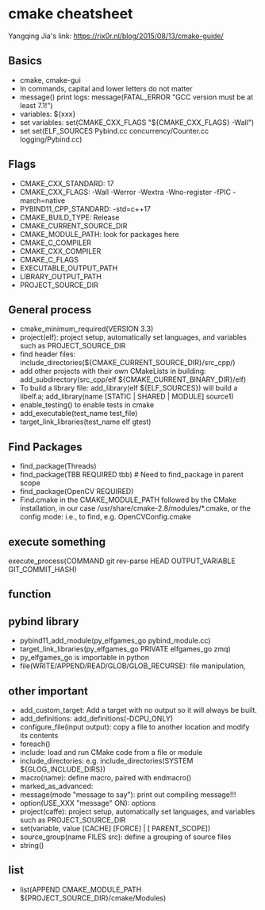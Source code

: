 # cmake cheatsheet

Yangqing Jia's link: https://rix0r.nl/blog/2015/08/13/cmake-guide/

## Basics
- cmake, cmake-gui
- In commands, capital and lower letters do not matter
- message() print logs: message(FATAL_ERROR "GCC version must be at least 7.1!")
- variables: ${xxx}
- set variables: set(CMAKE_CXX_FLAGS "${CMAKE_CXX_FLAGS} -Wall")
- set set(ELF_SOURCES Pybind.cc concurrency/Counter.cc logging/Pybind.cc)

## Flags
- CMAKE_CXX_STANDARD: 17
- CMAKE_CXX_FLAGS: -Wall -Werror -Wextra -Wno-register -fPIC -march=native
- PYBIND11_CPP_STANDARD: -std=c++17
- CMAKE_BUILD_TYPE: Release
- CMAKE_CURRENT_SOURCE_DIR
- CMAKE_MODULE_PATH: look for packages here
- CMAKE_C_COMPILER
- CMAKE_CXX_COMPILER
- CMAKE_C_FLAGS
- EXECUTABLE_OUTPUT_PATH
- LIBRARY_OUTPUT_PATH
- PROJECT_SOURCE_DIR

## General process
- cmake_minimum_required(VERSION 3.3)
- project(elf): project setup, automatically set languages, and variables such as PROJECT_SOURCE_DIR
- find header files: include_directories(${CMAKE_CURRENT_SOURCE_DIR}/src_cpp/)
- add other projects with their own CMakeLists in building: add_subdirectory(src_cpp/elf ${CMAKE_CURRENT_BINARY_DIR}/elf)
- To build a library file: add_library(elf ${ELF_SOURCES}) will build a libelf.a; add_library(name [STATIC | SHARED | MODULE] source1)
- enable_testing() to enable tests in cmake
- add_executable(test_name test_file)
- target_link_libraries(test_name elf gtest)

## Find Packages
- find_package(Threads)
- find_package(TBB REQUIRED tbb)  # Need to find_package in parent scope
- find_package(OpenCV REQUIRED)
- Find<package>.cmake in the CMAKE_MODULE_PATH followed by the CMake installation, in our case /usr/share/cmake-2.8/modules/*.cmake, or the config mode: i.e., to find, e.g. OpenCVConfig.cmake

## execute something
execute_process(COMMAND git rev-parse HEAD OUTPUT_VARIABLE GIT_COMMIT_HASH)

## function

## pybind library
- pybind11_add_module(py_elfgames_go pybind_module.cc)
- target_link_libraries(py_elfgames_go PRIVATE elfgames_go zmq)
- py_elfgames_go is importable in python
- file(WRITE/APPEND/READ/GLOB/GLOB_RECURSE): file manipulation,

## other important
- add_custom_target: Add a target with no output so it will always be built.
- add_definitions: add_definitions(-DCPU_ONLY)
- configure_file(input output): copy a file to another location and modify its
contents
- foreach()
- include: load and run CMake code from a file or module
- include_directories: e.g. include_directories(SYSTEM ${GLOG_INCLUDE_DIRS})
- macro(name): define macro, paired with endmacro()
- marked_as_advanced:
- message(mode "message to say"): print out compiling message!!!
- option(USE_XXX "message" ON): options
- project(caffe): project setup, automatically set languages, and variables such
as PROJECT_SOURCE_DIR
- set(variable, value [CACHE] [FORCE] | [ PARENT_SCOPE])
- source_group(name FILES src): define a grouping of source files
- string()

## list
- list(APPEND CMAKE_MODULE_PATH ${PROJECT_SOURCE_DIR}/cmake/Modules)
